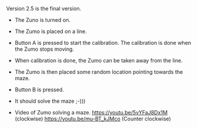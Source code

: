 Version 2.5 is the final version.

- The Zuno is turned on.
- The Zumo is placed on a line.
- Button A is pressed to start the calibration. The calibration is done when the Zumo stops moving.
- When calibration is done, the Zumo can be taken away from the line.
- The Zumo is then placed some random location pointing towards the maze.
- Button B is pressed.
- It should solve the maze ;-)))

- Video of Zumo solving a maze.
https://youtu.be/5vYFaJ8Dx1M (clockwise)
https://youtu.be/mu-BT_kJMco (Counter clockwise)
